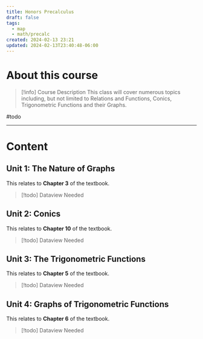 ```yaml
---
title: Honors Precalculus
draft: false
tags:
  - map
  - math/precalc
created: 2024-02-13 23:21
updated: 2024-02-13T23:40:48-06:00
---
```


# About this course

> [!info] Course Description
> This class will cover numerous topics including, but not limited to Relations and Functions, Conics, Trigonometric Functions and their Graphs.

#todo 

---

# Content

## Unit 1: The Nature of Graphs

This relates to **Chapter 3** of the textbook.

> [!todo] Dataview Needed

## Unit 2: Conics

This relates to **Chapter 10** of the textbook.

> [!todo] Dataview Needed

## Unit 3: The Trigonometric Functions 

This relates to **Chapter 5** of the textbook.

> [!todo] Dataview Needed

## Unit 4: Graphs of Trigonometric Functions

This relates to **Chapter 6** of the textbook.

> [!todo] Dataview Needed